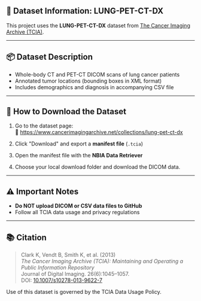 ## 🧾 Dataset Information: LUNG-PET-CT-DX

This project uses the **LUNG-PET-CT-DX** dataset from [The Cancer Imaging Archive (TCIA)](https://www.cancerimagingarchive.net/collections/lung-pet-ct-dx).

---

## 📦 Dataset Description

- Whole-body CT and PET-CT DICOM scans of lung cancer patients
- Annotated tumor locations (bounding boxes in XML format)
- Includes demographics and diagnosis in accompanying CSV file

---

## 🔽 How to Download the Dataset

1. Go to the dataset page:  
   🔗 https://www.cancerimagingarchive.net/collections/lung-pet-ct-dx

2. Click "Download" and export a **manifest file** (`.tcia`)

3. Open the manifest file with the **NBIA Data Retriever** 

4. Choose your local download folder and download the DICOM data.

---

## ⚠️ Important Notes

- **Do NOT upload DICOM or CSV data files to GitHub**
- Follow all TCIA data usage and privacy regulations

---

## 📚 Citation

> Clark K, Vendt B, Smith K, et al. (2013)  
> *The Cancer Imaging Archive (TCIA): Maintaining and Operating a Public Information Repository*  
> Journal of Digital Imaging. 26(6):1045–1057.  
> DOI: [10.1007/s10278-013-9622-7](https://doi.org/10.1007/s10278-013-9622-7)

Use of this dataset is governed by the TCIA Data Usage Policy.

